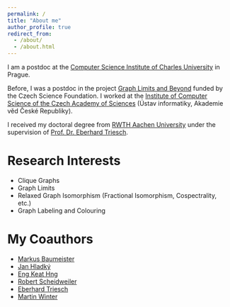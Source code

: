 ```yaml
---
permalink: /
title: "About me"
author_profile: true
redirect_from: 
  - /about/
  - /about.html
---
```


I am a postdoc at the [Computer Science Institute of Charles University](https://www.mff.cuni.cz/iuuk) in Prague.

Before, I was a postdoc in the project [Graph Limits and Beyond](https://www.cs.cas.cz/~hladky/ProjectGraphLimits2.html) funded by the Czech Science Foundation. I worked at the [Institute of Computer Science of the Czech Academy of Sciences](https://www.cs.cas.cz/) (Ústav informatiky, Akademie věd České Republiky).

I received my doctoral degree from [RWTH Aachen University](https://www.rwth-aachen.de/) under the supervision of [Prof. Dr. Eberhard Triesch](https://math2.rwth-aachen.de/de/mitarbeiter/triesch).

Research Interests
======
* Clique Graphs
* Graph Limits
* Relaxed Graph Isomorphism (Fractional Isomorphism, Cospectrality, etc.)
* Graph Labeling and Colouring

My Coauthors
======
* [Markus Baumeister](https://markusbaumeister.github.io/)
* [Jan Hladký](https://www.cs.cas.cz/~hladky/)
* [Eng Keat Hng](https://sites.google.com/view/hngengkeat)
* [Robert Scheidweiler](https://ei.hs-duesseldorf.de/scheidweiler)
* [Eberhard Triesch](https://math2.rwth-aachen.de/de/mitarbeiter/triesch)
* [Martin Winter](https://martinwintermath.github.io/)